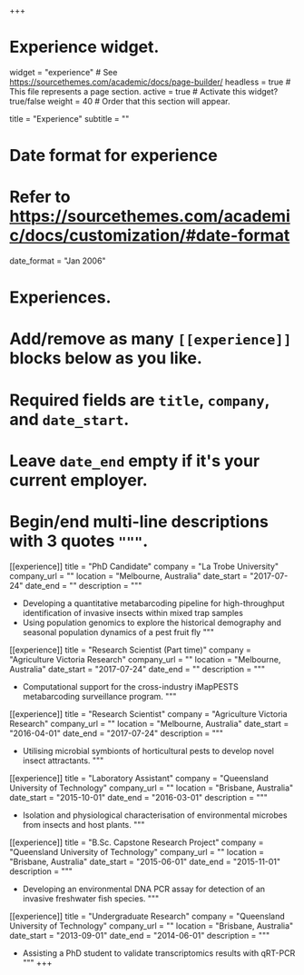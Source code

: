 +++
# Experience widget.
widget = "experience"  # See https://sourcethemes.com/academic/docs/page-builder/
headless = true  # This file represents a page section.
active = true  # Activate this widget? true/false
weight = 40  # Order that this section will appear.

title = "Experience"
subtitle = ""

# Date format for experience
#   Refer to https://sourcethemes.com/academic/docs/customization/#date-format
date_format = "Jan 2006"

# Experiences.
#   Add/remove as many `[[experience]]` blocks below as you like.
#   Required fields are `title`, `company`, and `date_start`.
#   Leave `date_end` empty if it's your current employer.
#   Begin/end multi-line descriptions with 3 quotes `"""`.

[[experience]]
  title = "PhD Candidate"
  company = "La Trobe University"
  company_url = ""
  location = "Melbourne, Australia"
  date_start = "2017-07-24"
  date_end = ""
  description = """
  * Developing a quantitative metabarcoding pipeline for high-throughput identification of invasive insects within mixed trap samples
  * Using population genomics to explore the historical demography and seasonal population dynamics of a pest fruit fly
  """

[[experience]]
  title = "Research Scientist (Part time)"
  company = "Agriculture Victoria Research"
  company_url = ""
  location = "Melbourne, Australia"
  date_start = "2017-07-24"
  date_end = ""
  description = """
  * Computational support for the cross-industry iMapPESTS metabarcoding surveillance program.
  """

[[experience]]
  title = "Research Scientist"
  company = "Agriculture Victoria Research"
  company_url = ""
  location = "Melbourne, Australia"
  date_start = "2016-04-01"
  date_end = "2017-07-24"
  description = """
  * Utilising microbial symbionts of horticultural pests to develop novel insect attractants.
  """

[[experience]]
  title = "Laboratory Assistant"
  company = "Queensland University of Technology"
  company_url = ""
  location = "Brisbane, Australia"
  date_start = "2015-10-01"
  date_end = "2016-03-01"
  description = """
  * Isolation and physiological characterisation of environmental microbes from insects and host plants.
  """

[[experience]]
  title = "B.Sc. Capstone Research Project"
  company = "Queensland University of Technology"
  company_url = ""
  location = "Brisbane, Australia"
  date_start = "2015-06-01"
  date_end = "2015-11-01"
  description = """
  * Developing an environmental DNA PCR assay for detection of an invasive freshwater fish species.
  """
  
  [[experience]]
  title = "Undergraduate Research"
  company = "Queensland University of Technology"
  company_url = ""
  location = "Brisbane, Australia"
  date_start = "2013-09-01"
  date_end = "2014-06-01"
  description = """
  * Assisting a PhD student to validate transcriptomics results with qRT-PCR
  """
+++
